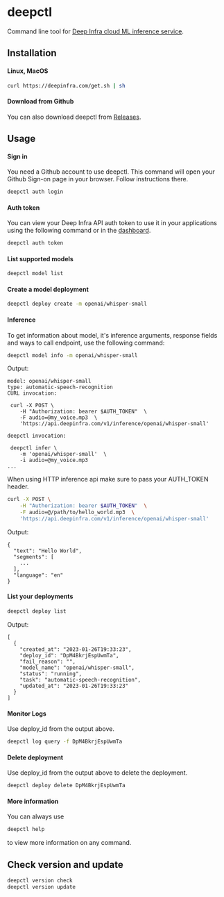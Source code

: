 # deepctl
Command line tool for [Deep Infra cloud ML inference service](https://deepinfra.com/).

## Installation

#### Linux, MacOS

```bash
curl https://deepinfra.com/get.sh | sh
```

#### Download from Github

You can also download deepctl from [Releases](https://github.com/deepinfra/deepctl/releases).

## Usage

#### Sign in
You need a Github account to use deepctl. This command will open your Github Sign-on page in your browser. Follow instructions there.
```bash
deepctl auth login
```
#### Auth token
You can view your Deep Infra API auth token to use it in your applications using the following command or in the [dashboard](https://deepinfra.com/dash/api_keys).
```bash
deepctl auth token
```

#### List supported models
```bash
deepctl model list
```

#### Create a model deployment
```bash
deepctl deploy create -m openai/whisper-small
```

#### Inference
To get information about model, it's inference arguments, response fields and ways to call endpoint, use the following command:
```bash
deepctl model info -m openai/whisper-small
```
Output:
```
model: openai/whisper-small
type: automatic-speech-recognition
CURL invocation:

 curl -X POST \
    -H "Authorization: bearer $AUTH_TOKEN"  \
    -F audio=@my_voice.mp3  \
    'https://api.deepinfra.com/v1/inference/openai/whisper-small'

deepctl invocation:

 deepctl infer \
    -m 'openai/whisper-small'  \
    -i audio=@my_voice.mp3
...
```
When using HTTP inference api make sure to pass your AUTH_TOKEN header.
```bash
curl -X POST \
    -H "Authorization: bearer $AUTH_TOKEN"  \
    -F audio=@/path/to/hello_world.mp3  \
    'https://api.deepinfra.com/v1/inference/openai/whisper-small'
```
Output:
```
{
  "text": "Hello World",
  "segments": [
    ...
  ],
  "language": "en"
}

```

#### List your deployments
```bash
deepctl deploy list
```
Output:
```
[
  {
    "created_at": "2023-01-26T19:33:23",
    "deploy_id": "DpM4BkrjEspUwmTa",
    "fail_reason": "",
    "model_name": "openai/whisper-small",
    "status": "running",
    "task": "automatic-speech-recognition",
    "updated_at": "2023-01-26T19:33:23"
  }
]
```

#### Monitor Logs
Use deploy_id from the output above.
```bash
deepctl log query -f DpM4BkrjEspUwmTa
```

#### Delete deployment
Use deploy_id from the output above to delete the deployment.
```bash
deepctl deploy delete DpM4BkrjEspUwmTa
```

#### More information
You can always use
```bash
deepctl help
```
to view more information on any command.

## Check version and update
```bash
deepctl version check
deepctl version update
```
